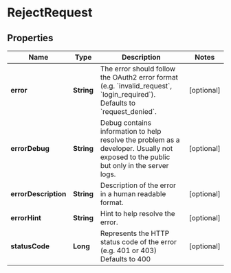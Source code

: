 

# RejectRequest

## Properties

Name | Type | Description | Notes
------------ | ------------- | ------------- | -------------
**error** | **String** | The error should follow the OAuth2 error format (e.g. &#x60;invalid_request&#x60;, &#x60;login_required&#x60;).  Defaults to &#x60;request_denied&#x60;. |  [optional]
**errorDebug** | **String** | Debug contains information to help resolve the problem as a developer. Usually not exposed to the public but only in the server logs. |  [optional]
**errorDescription** | **String** | Description of the error in a human readable format. |  [optional]
**errorHint** | **String** | Hint to help resolve the error. |  [optional]
**statusCode** | **Long** | Represents the HTTP status code of the error (e.g. 401 or 403)  Defaults to 400 |  [optional]



